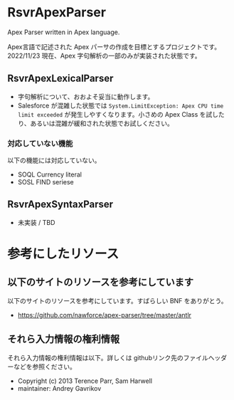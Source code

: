 # RsvrApexParser

Apex Parser written in Apex language.

Apex言語で記述された Apex パーサの作成を目標とするプロジェクトです。
2022/11/23 現在、Apex 字句解析の一部のみが実装された状態です。

## RsvrApexLexicalParser

- 字句解析について、おおよそ妥当に動作します。
- Salesforce が混雑した状態では `System.LimitException: Apex CPU time limit exceeded` が発生しやすくなります。小さめの Apex Class を試したり、あるいは混雑が緩和された状態でお試しください。

### 対応していない機能

以下の機能には対応していない。

- SOQL Currency literal
- SOSL FIND seriese

## RsvrApexSyntaxParser

- 未実装 / TBD

# 参考にしたリソース

## 以下のサイトのリソースを参考にしています

以下のサイトのリソースを参考にしています。すばらしい BNF をありがとう。

- https://github.com/nawforce/apex-parser/tree/master/antlr

## それら入力情報の権利情報

それら入力情報の権利情報は以下。詳しくは githubリンク先のファイルヘッダーなどを参照ください。

- Copyright (c) 2013 Terence Parr, Sam Harwell
- maintainer: Andrey Gavrikov

